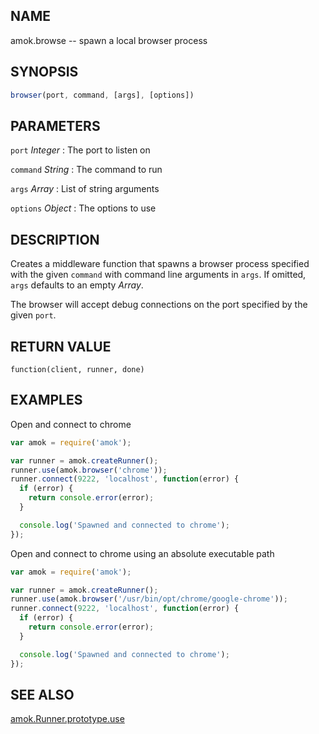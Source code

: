 ## NAME

amok.browse -- spawn a local browser process

## SYNOPSIS

```js
browser(port, command, [args], [options])
```

## PARAMETERS

`port` *Integer*
:   The port to listen on

`command` *String*
:   The command to run

`args` *Array*
:   List of string arguments

`options` *Object*
:   The options to use

## DESCRIPTION

Creates a middleware function that spawns a browser process specified with the
given `command` with command line arguments in `args`. If omitted, `args`
defaults to an empty *Array*.

The browser will accept debug connections on the port specified by the given
`port`.

## RETURN VALUE

`function(client, runner, done)`

## EXAMPLES

Open and connect to chrome

```js
var amok = require('amok');

var runner = amok.createRunner();
runner.use(amok.browser('chrome'));
runner.connect(9222, 'localhost', function(error) {
  if (error) {
    return console.error(error);
  }

  console.log('Spawned and connected to chrome');
});
```

Open and connect to chrome using an absolute executable path

```js
var amok = require('amok');

var runner = amok.createRunner();
runner.use(amok.browser('/usr/bin/opt/chrome/google-chrome'));
runner.connect(9222, 'localhost', function(error) {
  if (error) {
    return console.error(error);
  }

  console.log('Spawned and connected to chrome');
});
```

## SEE ALSO

[amok.Runner.prototype.use](doc/api/Runner.prototype.use.md)
